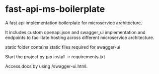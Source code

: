 # fast-api-ms-boilerplate
A fast api implementation boilerplate for microservice architecture.

It includes custom openapi.json and swagger_ui implementation and endpoints to facilitate
hosting across different microservice architecture.

static folder contains static files required for swagger-ui

Start the project by
pip install -r requirements.txt

Access docs by using /swagger-ui.html.
